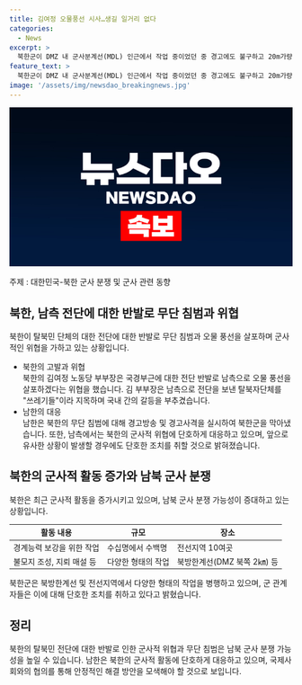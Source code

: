 ```yaml
---
title: 김여정 오물풍선 시사…생길 일거리 없다
categories:
  - News
excerpt: >
  북한군이 DMZ 내 군사분계선(MDL) 인근에서 작업 중이었던 중 경고에도 불구하고 20m가량 침범하며 우리 군의 경고 사격에 북상했다는 보도가 나왔다. 또한, 북한은 탈북민 단체를 향해 또다시 오물 풍선을 살포하겠다고 위협했다. 김여정 노동당 부부장은 북측으로 전단을 보낸 탈북자단체를 쓰레기들이라 지목하며 남남 갈등을 부추기기도 했다. 이로 인해 북한과의 긴장 관련 현황이 촉발되고 있는 상황이다.
feature_text: >
  북한군이 DMZ 내 군사분계선(MDL) 인근에서 작업 중이었던 중 경고에도 불구하고 20m가량 침범하며 우리 군의 경고 사격에 북상했다는 보도가 나왔다. 또한, 북한은 탈북민 단체를 향해 또다시 오물 풍선을 살포하겠다고 위협했다. 김여정 노동당 부부장은 북측으로 전단을 보낸 탈북자단체를 쓰레기들이라 지목하며 남남 갈등을 부추기기도 했다. 이로 인해 북한과의 긴장 관련 현황이 촉발되고 있는 상황이다.
image: '/assets/img/newsdao_breakingnews.jpg'
---
```


<p><img src="/assets/img/newsdao_breakingnews.jpg" alt="koreaapp 속보" /></p>

<p>주제 : 대한민국-북한 군사 분쟁 및 군사 관련 동향</p>

<h2 data-ke-size="size26">북한, 남측 전단에 대한 반발로 무단 침범과 위협</h2>

<p>북한이 탈북민 단체의 대한 전단에 대한 반발로 무단 침범과 오물 풍선을 살포하며 군사적인 위협을 가하고 있는 상황입니다.</p>

<ul>
<li>북한의 고발과 위협</li>
북한의 김여정 노동당 부부장은 국경부근에 대한 전단 반발로 남측으로 오물 풍선을 살포하겠다는 위협을 했습니다. 김 부부장은 남측으로 전단을 보낸 탈북자단체를 "쓰레기들"이라 지목하며 국내 간의 갈등을 부추겼습니다.

<li>남한의 대응</li>
남한은 북한의 무단 침범에 대해 경고방송 및 경고사격을 실시하여 북한군을 막아냈습니다. 또한, 남측에서는 북한의 군사적 위협에 단호하게 대응하고 있으며, 앞으로 유사한 상황이 발생할 경우에도 단호한 조치를 취할 것으로 밝혀졌습니다.
</ul>

<h2 data-ke-size="size26">북한의 군사적 활동 증가와 남북 군사 분쟁</h2>

<p>북한은 최근 군사적 활동을 증가시키고 있으며, 남북 군사 분쟁 가능성이 증대하고 있는 상황입니다.</p>

<table>
<thead>
<tr>
<th scope="col">활동 내용</th>
<th scope="col">규모</th>
<th scope="col">장소</th>
</tr>
</thead>
<tbody>
<tr>
<td>경계능력 보강을 위한 작업</td>
<td>수십명에서 수백명</td>
<td>전선지역 10여곳</td>
</tr>
<tr>
<td>불모지 조성, 지뢰 매설 등</td>
<td>다양한 형태의 작업</td>
<td>북방한계선(DMZ 북쪽 2㎞) 등</td>
</tr>
</tbody>
</table>

<p>북한군은 북방한계선 및 전선지역에서 다양한 형태의 작업을 병행하고 있으며, 군 관계자들은 이에 대해 단호한 조치를 취하고 있다고 밝혔습니다.</p>

<h2 data-ke-size="size26">정리</h2>

<p>북한의 탈북민 전단에 대한 반발로 인한 군사적 위협과 무단 침범은 남북 군사 분쟁 가능성을 높일 수 있습니다. 남한은 북한의 군사적 활동에 단호하게 대응하고 있으며, 국제사회와의 협의를 통해 안정적인 해결 방안을 모색해야 할 것으로 보입니다.</p>

